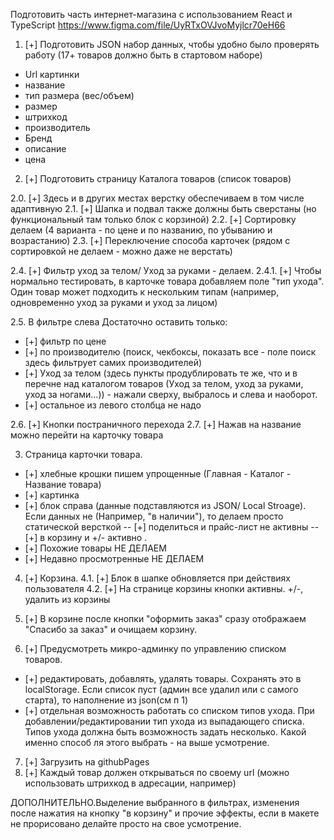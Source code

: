 Подготовить часть интернет-магазина с использованием React и TypeScript
https://www.figma.com/file/UyRTxOVJvoMyjlcr70eH66

1. [+] Подготовить JSON набор данных, чтобы удобно было проверять работу (17+ товаров должно быть в стартовом наборе)

- Url картинки
- название
- тип размера (вес/объем)
- размер
- штрихкод
- производитель
- Бренд
- описание
- цена

2. [+] Подготовить страницу Каталога товаров (список товаров)

2.0. [+] Здесь и в других местах верстку обеспечиваем в том числе адаптивную
2.1. [+] Шапка и подвал также должны быть сверстаны (но функциональный там только блок с корзиной)
2.2. [+] Сортировку делаем (4 варианта - по цене и по названию, по убыванию и возрастанию)
2.3. [+] Переключение способа карточек (рядом с сортировкой не делаем - можно даже не верстать)

2.4. [+] Фильтр уход за телом/ Уход за руками - делаем.
2.4.1. [+] Чтобы нормально тестировать, в карточке товара добавляем поле "тип ухода". Один товар может подходить к нескольким типам (например, одновременно уход за руками и уход за лицом)

2.5. В фильтре слева Достаточно оставить только:
- [+] фильтр по цене
- [+] по производителю (поиск, чекбоксы, показать все - поле поиск здесь фильтрует самих производителей)
- [+] Уход за телом (здесь пункты продублировать те же, что и в перечне над каталогом товаров (Уход за телом, уход за руками, уход за ногами...)) - нажали сверху, выбралось и слева и наоборот.
- [+] остальное из левого столбца не надо

2.6. [+] Кнопки постраничного перехода
2.7. [+] Нажав на название можно перейти на карточку товара

3. Страница карточки товара.
- [+] хлебные крошки пишем упрощенные (Главная - Каталог - Название товара)
- [+] картинка
- [+] блок справа (данные подставляются из JSON/ Local Stroage). Если данных не (Например, "в наличии"), то делаем просто статической версткой
  -- [+] поделиться и прайс-лист не активны
  -- [+] в корзину и +/- активно .
- [+] Похожие товары НЕ ДЕЛАЕМ
- [+] Недавно просмотренные НЕ ДЕЛАЕМ

4. [+] Корзина.
4.1. [+] Блок в шапке обновляется при действиях пользователя
4.2. [+] На странице корзины кнопки активны. +/-, удалить из корзины

5. [+] В корзине после кнопки "оформить заказ" сразу отображаем "Спасибо за заказ" и очищаем корзину.

6. [+] Предусмотреть микро-админку по управлению списком товаров.
- [+] редактировать, добавлять, удалять товары. Сохранять это в localStorage. Если список пуст (админ все удалил или с самого старта), то наполнение из json(см п 1)
- [+] отдельная возможность работать со списком типов ухода. При добавлении/редактировании тип ухода из выпадающего списка. Типов ухода должна быть возможность задать несколько. Какой именно способ ля этого выбрать - на выше усмотрение.

7. [+] Загрузить на githubPages
8. [+] Каждый товар должен открываться по своему url (можно использовать штрихкод в адресации, например)

ДОПОЛНИТЕЛЬНО.Выделение выбранного в фильтрах, изменения после нажатия на кнопку "в корзину" и прочие эффекты, если в макете не прорисовано делайте просто на свое усмотрение.
